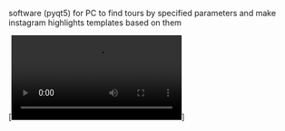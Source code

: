 software (pyqt5) for PC to find tours by specified parameters and make instagram highlights templates based on them

[![Watch the video](/PyQT.mp4)]
